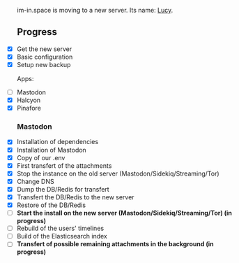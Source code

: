 im-in.space is moving to a new server. Its name: [Lucy](https://en.wikipedia.org/wiki/Lucy_(spacecraft)).


## Progress
- [x] Get the new server
- [x] Basic configuration
- [x] Setup new backup

Apps:

- [ ] Mastodon
- [x] Halcyon 
- [x] Pinafore

### Mastodon

- [x] Installation of dependencies
- [x] Installation of Mastodon
- [x] Copy of our .env
- [x] First transfert of the attachments
- [x] Stop the instance on the old server (Mastodon/Sidekiq/Streaming/Tor)
- [x] Change DNS
- [x] Dump the DB/Redis for transfert
- [x] Transfert the DB/Redis to the new server
- [x] Restore of the DB/Redis
- [ ] **Start the install on the new server (Mastodon/Sidekiq/Streaming/Tor) (in progress)**
- [ ] Rebuild of the users' timelines
- [ ] Build of the Elasticsearch index
- [ ] **Transfert of possible remaining attachments in the background (in progress)**

<style>
ul.task-list {
  list-style: none;
  padding-left: 0;
}

.task-list-item-checkbox {
  margin-right: 10px;
}
</style>
